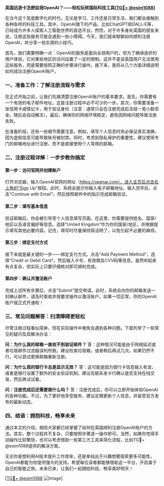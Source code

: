 **英国远游卡怎麽註冊OpenAI？——轻松玩转国际科技工具[[TG💪+ @esim1088](https://t.me/s/esim1088)]**

在当今这个高度数字化的时代，无论是学习、工作还是日常生活，我们都会接触到各种各样的科技工具。其中，OpenAI旗下的产品，比如ChatGPT和DALL-E等，已经成为许多人探索人工智能世界的首选平台。然而，对于许多身处英国的朋友来说，注册这些服务可能会遇到一些小障碍。今天，我们就来聊聊如何顺利注册OpenAI，并分享一些实用的小技巧。

首先，我们需要明确一点：OpenAI的服务是面向全球用户的，但为了确保良好的用户体验，它对某些地区的访问设置了一定的限制。这并不是说英国用户无法使用这些服务，而是需要按照正确的步骤进行操作。接下来，我将从几个方面详细说明如何成功注册OpenAI账户。

### **一、准备工作：了解注册流程与需求**

在正式开始之前，让我们先搞清楚注册OpenAI账户的基本要求。首先，你需要有一个有效的电子邮件地址，这是注册过程中必不可少的一步。其次，你需要准备一张信用卡或借记卡，用于验证身份（注意：通常只会在注册完成后冻结一笔小额资金，随后会自动解冻）。最后，确保你的网络环境稳定，避免因网络问题导致注册失败。

在准备阶段，还有一些细节需要注意。例如，填写个人信息时务必保证真实准确，因为虚假信息可能导致账号被封禁。同时，考虑到隐私保护的重要性，建议使用专门的邮箱地址进行注册，而不是直接使用个人常用的邮箱。

### **二、注册过程详解：一步步教你搞定**

#### **第一步：访问官网并创建账户**
打开浏览器，输入OpenAI官网的网址（https://openai.com），进入主页后点击右上角的“Sign Up”按钮。此时，系统会提示你输入电子邮箱地址。输入完毕后，点击“Continue with Email”，然后按照邮件中的指示完成邮箱验证。

#### **第二步：填写基本信息**
验证邮箱后，你会被引导至个人信息填写页面。在这里，你需要提供姓名、国家/地区以及语言偏好等信息。选择“United Kingdom”作为你的国家/地区，并根据提示填写其他必要内容。记住，填写时尽量保持简洁明了，以免引起不必要的麻烦。

#### **第三步：绑定支付方式**
接下来就是最关键的一步——绑定支付方式。点击“Add Payment Method”，选择“Credit or Debit Card”。然后输入卡号、有效期及CVV码等信息。虽然听起来有点复杂，但实际上只要仔细核对即可顺利完成。

#### **第四步：确认并激活账户**
完成上述所有步骤后，点击“Submit”提交申请。此时，系统会向你的邮箱发送一封确认邮件，请及时查收并按要求操作以激活账户。如果一切正常，你的OpenAI账户就正式开通啦！

### **三、常见问题解答：扫清障碍更轻松**

尽管注册过程看似简单，但在实际操作中难免会遇到各种问题。下面列举了一些常见的疑问及其解决办法：

**问：为什么我的邮箱一直收不到验证邮件？**
答：这种情况可能是由于网络延迟或者垃圾邮件过滤器误判所致。建议检查垃圾箱，或者稍后再试几次。如果仍然不行，可以尝试更换邮箱重新注册。

**问：为什么我的银行卡总是显示无效？**
答：这可能是因为银行卡信息输入有误，或者是银行设置了额外的安全验证机制。建议先联系发卡行确认是否支持在线交易，然后再试试看。

**问：注册完成后还需要做什么吗？**
答：注册完成后，你可以立即开始体验OpenAI的各种功能。不过，为了更好地享受服务，建议定期更新个人信息，并留意官方发布的最新动态。

### **四、结语：拥抱科技，畅享未来**

通过本文的介绍，相信大家都已经掌握了如何在英国顺利注册OpenAI账户的方法。其实，整个过程并不复杂，只要按照步骤逐一操作即可。当然，如果你觉得手动操作比较繁琐，也可以考虑借助一些第三方工具来简化流程，比如TG💪+ @esim1088提供的解决方案。

无论你是想利用AI技术提升工作效率，还是单纯出于兴趣想要探索更多可能性，OpenAI都能为你提供强大的支持。希望每位读者都能够借助这一平台，开启属于自己的智能之旅。未来已来，让我们一起拥抱科技，畅享美好明天！

[[TG💪+ @esim1088](https://t.me/s/esim1088) ![Image](https://i.postimg.cc/4NQfJmqS/Snipaste-2025-05-13-00-14-12.png)]
